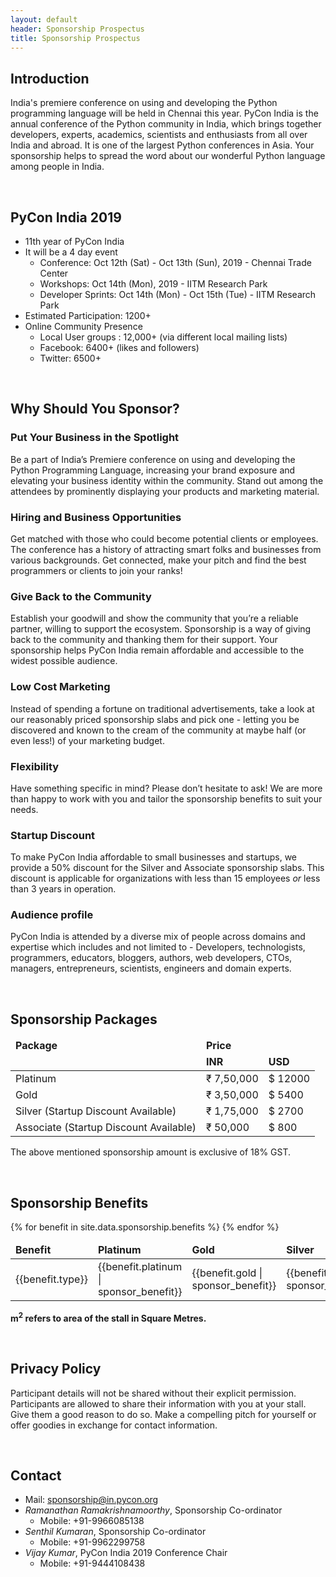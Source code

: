 ```yaml
---
layout: default
header: Sponsorship Prospectus
title: Sponsorship Prospectus
---
```


## Introduction

India's premiere conference on using and developing the Python
programming language will be held in Chennai this year. PyCon
India is the annual conference of the Python community in
India, which brings together developers, experts, academics,
scientists and enthusiasts from all over India and abroad. It
is one of the largest Python conferences in Asia. Your
sponsorship helps to spread the word about our wonderful
Python language among people in India.

<br>

## PyCon India 2019

- 11th year of PyCon India
- It will be a 4 day event
  - Conference: Oct 12th (Sat) - Oct 13th (Sun), 2019 - Chennai Trade Center 
  - Workshops: Oct 14th (Mon), 2019 - IITM Research Park
  - Developer Sprints: Oct 14th (Mon) - Oct 15th (Tue) - IITM Research Park
- Estimated Participation: 1200+
- Online Community Presence
  - Local User groups : 12,000+ (via different local mailing lists)
  - Facebook: 6400+ (likes and followers)
  - Twitter: 6500+

<br>

## Why Should You Sponsor?

### Put Your Business in the Spotlight

Be a part of India’s Premiere conference on using and
developing the Python Programming Language, increasing your
brand exposure and elevating your business identity within the
community. Stand out among the attendees by prominently
displaying your products and marketing material.

### Hiring and Business Opportunities

Get matched with those who could become potential clients or
employees. The conference has a history of attracting smart
folks and businesses from various backgrounds. Get connected,
make your pitch and find the best programmers or clients to
join your ranks!

### Give Back to the Community

Establish your goodwill and show the community that you’re a
reliable partner, willing to support the
ecosystem. Sponsorship is a way of giving back to the
community and thanking them for their support. Your
sponsorship helps PyCon India remain affordable and accessible
to the widest possible audience.

### Low Cost Marketing

Instead of spending a fortune on traditional advertisements,
take a look at our reasonably priced sponsorship slabs and
pick one - letting you be discovered and known to the cream of
the community at maybe half (or even less!) of your marketing
budget.

### Flexibility

Have something specific in mind? Please don’t hesitate to ask!
We are more than happy to work with you and tailor the
sponsorship benefits to suit your needs.

### Startup Discount

To make PyCon India affordable to small businesses and
startups, we provide a 50% discount for the Silver and
Associate sponsorship slabs. This discount is applicable for
organizations with less than 15 employees <em>or</em> less
than 3 years in operation.

### Audience profile

PyCon India is attended by a diverse mix of people across
domains and expertise which includes and not limited to -
Developers, technologists, programmers, educators, bloggers,
authors, web developers, CTOs, managers, entrepreneurs,
scientists, engineers and domain experts.

<br>

## Sponsorship Packages

<table class="pure-table pure-table-bordered">
  <thead>
    <tr>
      <td colspan="1"><strong>Package</strong></td>
      <td colspan="2"><strong>Price</strong></td>
    </tr>
    <tr>
      <td></td>
      <td><strong>INR</strong></td>
      <td><strong>USD</strong></td>
    </tr>
  </thead>
  <tbody>
    <tr>
      <td>Platinum</td>
      <td>₹ 7,50,000</td>
      <td>$ 12000</td>
    </tr>
    <tr>
      <td>Gold </td>
      <td>₹ 3,50,000</td>
      <td>$ 5400</td>
    </tr>
    <tr>
      <td>Silver (Startup Discount Available)</td>
      <td>₹ 1,75,000</td>
      <td>$ 2700</td>
    </tr>
    <tr>
      <td>Associate (Startup Discount Available)</td>
      <td>₹ 50,000</td>
      <td>$ 800</td>
    </tr>
  </tbody>
</table>

The above mentioned sponsorship amount is exclusive of 18% GST.

<br>

## Sponsorship Benefits

<table class="pure-table pure-table-bordered">
  <thead>
    <tr>
      <td><strong>Benefit</strong></td>
      <td><strong>Platinum</strong></td>
      <td><strong>Gold</strong></td>
      <td><strong>Silver</strong></td>
      <td><strong>Associate</strong></td>
    </tr>
  </thead>
  <tbody>
    {% for benefit in site.data.sponsorship.benefits %}
      <tr>
        <td>{{benefit.type}}</td>
        <td>{{benefit.platinum | sponsor_benefit}}</td>
        <td>{{benefit.gold | sponsor_benefit}}</td>
        <td>{{benefit.silver | sponsor_benefit}}</td>
        <td>{{benefit.associate | sponsor_benefit}}</td>
      </tr>
    {% endfor %}
  </tbody>
</table>

**m<sup>2</sup> refers to area of the stall in Square Metres.**

<br>

## Privacy Policy

Participant details will not be shared without their explicit
permission. Participants are allowed to share their
information with you at your stall. Give them a good reason to
do so. Make a compelling pitch for yourself or offer goodies
in exchange for contact information.

<br>

## Contact

- Mail: [sponsorship@in.pycon.org](mailto:sponsorship@in.pycon.org)
- *Ramanathan Ramakrishnamoorthy*, Sponsorship Co-ordinator
  - Mobile: +91-9966085138
- *Senthil Kumaran*, Sponsorship Co-ordinator
  - Mobile: +91-9962299758
- *Vijay Kumar*, PyCon India 2019 Conference Chair
  - Mobile: +91-9444108438
